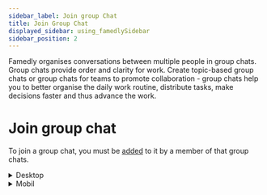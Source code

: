 ```yaml
---
sidebar_label: Join group Chat
title: Join Group Chat
displayed_sidebar: using_famedlySidebar
sidebar_position: 2
---
```


Famedly organises conversations between multiple people in group chats. Group chats provide order and clarity for work. Create topic-based group chats or group chats for teams to promote collaboration - group chats help you to better organise the daily work routine, distribute tasks, make decisions faster and thus advance the work.

# **Join group chat**

To join a group chat, you must be [added](https://www.notion.so/Add-people-to-a-group-Personen-zu-einer-Gruppe-hinzuf-gen-c10862c9548346629b928ce9949ed8d0) to it by a member of that group chats.



<details>
<summary>Desktop</summary>

1. You can only join a group chat if you have received an invitation. 
2. All invitations can be found at the top of the chats list.
3. Click on the group chat you have been invited to.
4. Accept the invitation.

<aside>
    🚧 If you decline the invitation, you will have to ask the inviting person again to invite you again.
    
</aside>

</details>

<details>
<summary>Mobil</summary>

1. You can only join a group chat if you have received an invitation. 
2. All invitations can be found at the top of the chats list.
3. Click on the group chat you have been invited to.
4. Accept the invitation.

<aside>
    🚧 If you decline the invitation, you will have to ask the inviting person again to invite you again.
    
</aside>

</details>

